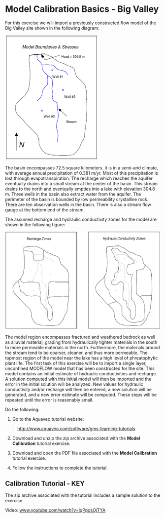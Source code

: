 # Model Calibration Basics - Big Valley

For this exercise we will import a previously constructed flow model of the Big Valley site shown in the following diagram:

![conmod.gif](images/conmod.gif)

The basin encompasses 72.5 square kilometers. It is in a semi-arid climate, with average annual precipitation of 0.381 m/yr. Most of this precipitation is lost through evapotranspiration. The recharge which reaches the aquifer eventually drains into a small stream at the center of the basin. This stream drains to the north and eventually empties into a lake with elevation 304.8 m. Three wells in the basin also extract water from the aquifer. The perimeter of the basin is bounded by low permeability crystalline rock. There are ten observation wells in the basin. There is also a stream flow gauge at the bottom end of the stream.

The assumed recharge and hydraulic conductivity zones for the model are shown in the following figure:

![rech-k-zones.gif](images/rech-k-zones.gif)

The model region encompasses fractured and weathered bedrock as well as alluvial material, grading from hydraulically tighter materials in the south to more permeable materials in the north. Furthermore, the materials around the stream tend to be coarser, cleaner, and thus more permeable. The topmost region of the model near the lake has a high level of phreatophytic plant life. The first task of this exercise will be to import a single layer, unconfined MODFLOW model that has been constructed for the site. This model contains an initial estimate of hydraulic conductivities and recharge. A solution computed with this initial model will then be imported and the error in the initial solution will be analyzed. New values for hydraulic conductivity and/or recharge will then be entered, a new solution will be generated, and a new error estimate will be computed. These steps will be repeated until the error is reasonably small.

Do the following:

1) Go to the Aquaveo tutorial website:

>[<u>http://www.aquaveo.com/software/gms-learning-tutorials</u>](https://byu-ce547.readthedocs.io/en/latest/unit3/03_study_pt3/learning-tutorials.htm)

2) Download and unzip the zip archive associated with the **Model Calibration** tutorial exercise.

3) Download and open the PDF file associated with the **Model Calibration** tutorial exercise.

4) Follow the instructions to complete the tutorial.

## Calibration Tutorial - KEY

The zip archive associated with the tutorial includes a sample solution to the exercise.

Video: [<u>www.youtube.com/watch?v=lqPposOjTYA</u>](https://www.youtube.com/watch?v=lqPposOjTYA)